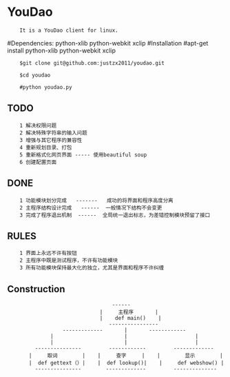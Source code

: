 # YouDao

        It is a YouDao client for linux.

#Dependencies:
        python-xlib python-webkit xclip
#Installation
        #apt-get install python-xlib python-webkit xclip
        
        $git clone git@github.com:justzx2011/youdao.git
         
        $cd youdao
        
        #python youdao.py
        
TODO
--------------

        1 解决权限问题
        2 解决特殊字符串的输入问题
        3 增强与其它程序的兼容性
        4 重新规划目录、打包
        5 重新格式化网页界面 ----- 使用beautiful soup 
        6 创建配置页面 
DONE
-----
        1 功能模块划分完成   -------   成功的将界面和程序高度分离
        2 主程序结构设计完成   ------  一般情况下结构不会变更
        3 完成了程序退出机制  ------  全局统一退出标志，为差错控制模块预留了接口
RULES
----
        1 界面上永远不许有按钮
        2 主程序中既是测试程序，不许有功能模块
        3 所有功能模块保持最大化的独立，尤其是界面和程序不许纠缠
Construction
----
        
                                      ------
                                  |     主程序       |
                                  |    def main()    |
                                     ----------------
                      -------------       |       ------------
                  |                       |                      |
                  |                       |                      |
             ---------------         ------------         -------------
           |     取词        |    |     查字     |    |        显示        |
           |  def gettext（）|    |  def lookup()|    |     def webshow() |
             ---------------        -------------         --------------
        
        
        
        
        
        
        
        
        
        
        